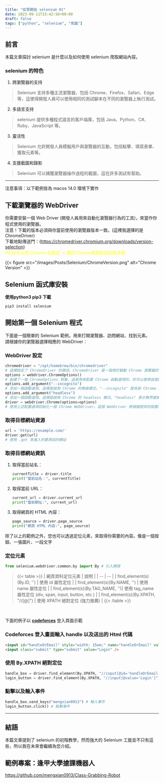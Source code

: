 ```yaml
---
title: "從零開始 selenium 01"
date: 2023-09-11T15:42:56+08:00
draft: false
tags: ["python", "selenium", "爬蟲"]
---
```


## 前言

本篇文章探討 selenium 是什麼以及如何使用 selenium 爬取網站內容。

### selenium 的特色
 1. 跨瀏覽器的支持<br>
>    Selenium 支持多種主流瀏覽器，包括 Chrome、Firefox、Safari、Edge 等，這使得開發人員可以使用相同的測試腳本在不同的瀏覽器上執行測試。
2. 多語言支持<br>
>    selenium 提供多種程式語言的客戶端庫，包括 Java、Python、C#、Ruby、JavaScript 等。
3. 靈活性<br>
>    Selenium 允許開發人員模擬用戶與瀏覽器的互動，包括點擊、填寫表單、獲取元素等。
4. 支援截圖和錄影<br>
>    Selenium 可以捕獲瀏覽器操作過程的截圖，這在許多測試有幫助。

---


<sapn class="info">注意事項：以下範例皆為 macos 14.0 環境下實作</span>

## 下載瀏覽器的 WebDriver
你需要安裝一個 Web Driver (開發人員用來自動化瀏覽器行為的工具)，來當作你程式使用的瀏覽器。<br>
注意！下載的版本必須與你當前使用的瀏覽器版本一致。(這裡我選擇的是 ChromeDriver)
<br>
下載地點傳送門：(https://chromedriver.chromium.org/downloads/version-selection)
<br>
<font color="yellow">PS.你可以到 Chrome 的設定 $\rightarrow$ 關於Chrome查詢目前的版本號</font>

{{< figure src="/images/Posts/Selenium/ChromeVersion.png" alt="Chrome Version" >}}

## Selenium 函式庫安裝

**使用python3 pip3 下載**

```sh
pip3 install selenium
```

## 開始第一個 Selenium 程式

下面是一個簡單的 Selenium 範例，用來打開瀏覽器、訪問網站、找到元素。
<br>
請根據你的瀏覽器選擇相應的 WebDriver：

### WebDriver 設定

```py
chromedriver = "/opt/homebrew/bin/chromedriver"
# 這裡設定了 ChromeDriver 的路徑。ChromeDriver 是一個用於驅動 Chrome 瀏覽器的工具，你需要下載適用於你的 Chrome 版本的 ChromeDriver，然後提供它的路徑
options = webdriver.ChromeOptions()
# 創建了一個 ChromeOptions 對象，這是用來配置 Chrome 啟動選項的。你可以使用這個對象來設置各種 Chrome 的選項，例如啟用無痕模式、設置代理、設置視窗大小等。
options.add_argument("--incognito")
# 添加一個啟動選項，這裡是啟用 Chrome 的無痕模式。"--incognito" 是告訴 Chrome 啟動時進入無痕模式。
options.add_argument("headless")
# 添加一個啟動選項，這裡是啟用 Chrome 的 headless 模式。"headless" 表示無界面模式，也就是不會顯示實際的瀏覽器窗口，適用於在伺服器上運行，無需顯示瀏覽器 UI。
driver = webdriver.Chrome(options=options)
# 使用上述配置選項初始化一個 Chrome WebDriver。這個 WebDriver 將根據提供的設置來啟動 Chrome，包括無痕模式和 headless 模式。(此時，WebDriver 已被啟動了)
```

### 取得目標網站資源

```py
url = 'https://example.com/'
driver.get(url) 
# 使用 .get 來進入你要測試的網站
```

### 取得目標網站資訊

1. 取得當前站名：
    ```py
    currentTitle = driver.title 
    print("當前站名：", currentTitle)
    ```
2. 取得當前 URL：
    ```py
    current_url = driver.current_url
    print("當前網址:", current_url)
    ```
3. 取得網頁的 HTML 內容：
    ```py
    page_source = driver.page_source
    print("網頁 HTML 內容:", page_source)
    ```
除了以上的範例之外，您也可以透過定位元素，來取得你需要的內容。像是一個按鈕、一張圖片、一段文字

### 定位元素

```py
from selenium.webdriver.common.by import By # 引入標頭
```

> {{< table >}}
| 網頁資料定位元素 | 說明 |
| -- | -- |
| find_element(s)(By.ID, '') | 使用 id 屬性定位 |
| find_element(s)(By.NAME, '') | 使用 name 屬性定位 |
| find_element(s)(By.TAG_NAME, '')| 使用 tag_name 屬性定位 (div, span, input, button, etc.) |
| find_element(s)(By.XPATH, "//[@]") | 使用 XPATH 絕對定位 <span class='warning'>(強力推薦)</span> |
{{< /table >}}

<br>

下面的例子以 [**codeforces**](https://codeforces.com/) 登入頁面示範

### Codeforces 登入畫面輸入 handle 以及送出的 Html 代碼
```html
<input id="handleOrEmail" style="width: 15em;" name="handleOrEmail" value="" />
<input class="submit" type="submit" value="Login" />
```

### 使用 By.XPATH 絕對定位
```py
handle_box = driver.find_element(By.XPATH, "//input[@id='handleOrEmail']")
login_button = driver.find_element(By.XPATH, "//input[@value='Login']")
```

### 點擊以及輸入事件

```py
handle_box.send_keys("mengxian0913") # 輸入事件
login_button.click() # 點擊事件
```

--- 

## 結語
本篇文章提到了 selenium 的初階教學，然而強大的 Selenium 工能並不只有這些，所以我在未來會繼續為您介紹。 

## 範例專案：逢甲大學搶課機器人

https://github.com/mengxian0913/Class-Grabbing-Robot

